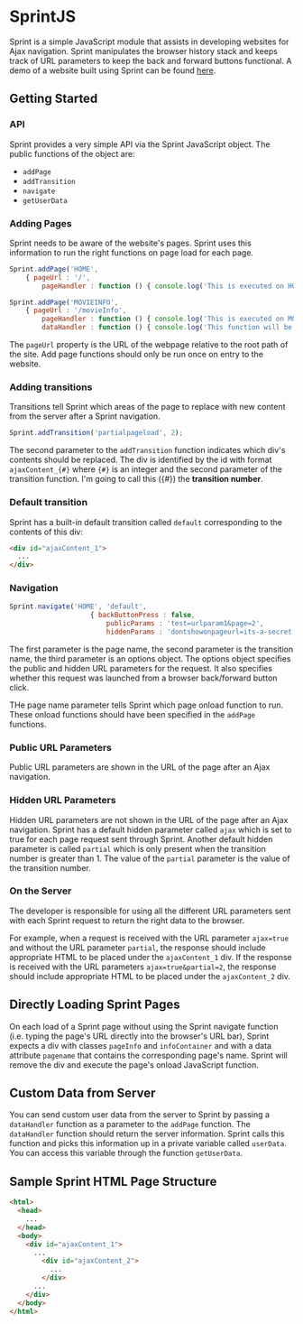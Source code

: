 # SprintJS

Sprint is a simple JavaScript module that assists in developing websites for Ajax navigation. Sprint manipulates the browser history stack and keeps track of URL parameters to keep the back and forward buttons functional. A demo of a website built using Sprint can be found [here](https://github.com/kevinpanxc/sprintjs-rails-demo).

## Getting Started

### API

Sprint provides a very simple API via the Sprint JavaScript object. The public functions of the object are:

* `addPage`
* `addTransition`
* `navigate`
* `getUserData`

### Adding Pages

Sprint needs to be aware of the website's pages. Sprint uses this information to run the right functions on page load for each page.

```js
Sprint.addPage('HOME',
	{ pageUrl : '/',
		pageHandler : function () { console.log('This is executed on HOME page load') } });

Sprint.addPage('MOVIEINFO',
	{ pageUrl : '/movieInfo',
		pageHandler : function () { console.log('This is executed on MOVIEINFO page load') }, 
		dataHandler : function () { console.log('This function will be explained later!') }});
```

The `pageUrl` property is the URL of the webpage relative to the root path of the site. Add page functions should only be run once on entry to the website.

### Adding transitions

Transitions tell Sprint which areas of the page to replace with new content from the server after a Sprint navigation.

```js
Sprint.addTransition('partialpageload', 2);
```

The second parameter to the `addTransition` function indicates which div's contents should be replaced. The div is identified by the id with format `ajaxContent_{#}` where `{#}` is an integer and the second parameter of the transition function. I'm going to call this ({#}) the **transition number**.

### Default transition

Sprint has a built-in default transition called `default` corresponding to the contents of this div:

```HTML
<div id="ajaxContent_1">
  ...
</div>
```

### Navigation

```js
Sprint.navigate('HOME', 'default',
					{ backButtonPress : false, 
						publicParams : 'test=urlparam1&page=2',
						hiddenParams : 'dontshowonpageurl=its-a-secret'});
```

The first parameter is the page name, the second parameter is the transition name, the third parameter is an options object. The options object specifies the public and hidden URL parameters for the request. It also specifies whether this request was launched from a browser back/forward button click.

THe page name parameter tells Sprint which page onload function to run. These onload functions should have been specified in the `addPage` functions.

### Public URL Parameters

Public URL parameters are shown in the URL of the page after an Ajax navigation.

### Hidden URL Parameters

Hidden URL parameters are not shown in the URL of the page after an Ajax navigation. Sprint has a default hidden parameter called `ajax` which is set to true for each page request sent through Sprint. Another default hidden parameter is called `partial` which is only present when the transition number is greater than 1. The value of the `partial` parameter is the value of the transition number.

### On the Server

The developer is responsible for using all the different URL parameters sent with each Sprint request to return the right data to the browser. 

For example, when a request is received with the URL parameter `ajax=true` and without the URL parameter `partial`, the response should include appropriate HTML to be placed under the `ajaxContent_1` div. If the response is received with the URL parameters `ajax=true&partial=2`, the response should include appropriate HTML to be placed under the `ajaxContent_2` div.

## Directly Loading Sprint Pages

On each load of a Sprint page without using the Sprint navigate function (i.e. typing the page's URL directly into the browser's URL bar), Sprint expects a div with classes `pageInfo` and `infoContainer` and with a data attribute `pagename` that contains the corresponding page's name. Sprint will remove the div and execute the page's onload JavaScript function.

## Custom Data from Server

You can send custom user data from the server to Sprint by passing a `dataHandler` function as a parameter to the `addPage` function. The `dataHandler` function should return the server information. Sprint calls this function and picks this information up in a private variable called `userData`. You can access this variable through the function `getUserData`.

## Sample Sprint HTML Page Structure

```HTML
<html>
  <head>
    ...
  </head>
  <body>
    <div id="ajaxContent_1">
      ...
        <div id="ajaxContent_2">
          ...
        </div>
      ...
    </div>
  </body>
</html>
```

